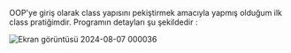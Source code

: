 OOP'ye giriş olarak class yapısını pekiştirmek amacıyla yapmış olduğum ilk class pratiğimdir. Programın detayları şu şekildedir :


![Ekran görüntüsü 2024-08-07 000036](https://github.com/user-attachments/assets/7712c9b0-e522-41a3-80af-acfdf2549498)
